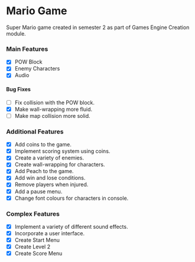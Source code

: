 # Mario Game

Super Mario game created in semester 2 as part of Games Engine Creation module.

### Main Features
- [x] POW Block
- [x] Enemy Characters
- [x] Audio

#### Bug Fixes
- [ ] Fix collision with the POW block.
- [x] Make wall-wrapping more fluid.
- [ ] Make map collision more solid.

### Additional Features
- [x] Add coins to the game.
- [x] Implement scoring system using coins.
- [x] Create a variety of enemies.
- [x] Create wall-wrapping for characters.
- [x] Add Peach to the game.
- [x] Add win and lose conditions.
- [x] Remove players when injured.
- [x] Add a pause menu.
- [x] Change font colours for characters in console.

### Complex Features
- [x] Implement a variety of different sound effects.
- [x] Incorporate a user interface.
- [x] Create Start Menu
- [x] Create Level 2
- [x] Create Score Menu
